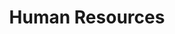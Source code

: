 ---
title: Human Resources
slug: human-resources
taxonomy:
	tag: industry
content:
    items:
        '@taxonomy.industry': human-resources
    order:
        by: date
        dir: desc
---